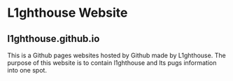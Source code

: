 # L1ghthouse Website
## l1ghthouse.github.io
This is a Github pages websites hosted by Github made by L1ghthouse.
The purpose of this website is to contain l1ghthouse and lts pugs information into one spot.
